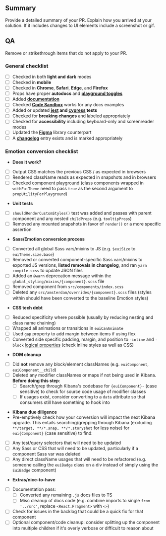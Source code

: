 ## Summary

Provide a detailed summary of your PR. Explain how you arrived at your solution. If it includes changes to UI elements include a screenshot or gif.

## QA

Remove or strikethrough items that do not apply to your PR.

### General checklist

- [ ] Checked in both **light and dark** modes
- [ ] Checked in **mobile**
- [ ] Checked in **Chrome**, **Safari**, **Edge**, and **Firefox**
- [ ] Props have proper **autodocs** and **[playground toggles](https://github.com/elastic/eui/blob/main/wiki/documentation-guidelines.md#adding-playground-toggles)**
- [ ] Added **[documentation](https://github.com/elastic/eui/blob/main/wiki/documentation-guidelines.md)**
- [ ] Checked **[Code Sandbox](https://codesandbox.io/)** works for any docs examples
- [ ] Added or updated **[jest](https://github.com/elastic/eui/blob/main/wiki/testing.md) and [cypress](https://github.com/elastic/eui/blob/main/wiki/cypress-testing.md) tests**
- [ ] Checked for **breaking changes** and labeled appropriately
- [ ] Checked for **accessibility** including keyboard-only and screenreader modes
- [ ] Updated the **[Figma](https://www.figma.com/community/file/964536385682658129)** library counterpart
- [ ] A **[changelog](https://github.com/elastic/eui/blob/main/wiki/documentation-guidelines.md#changelog)** entry exists and is marked appropriately

### Emotion conversion checklist

- **Does it work?**
- [ ] Output CSS matches the previous CSS / as expected in browsers
- [ ] Rendered className reads as expected in snapshots and in browsers
- [ ] Checked component playground (class components wrapped in `withEuiTheme` need to pass `true` as the second argument to `propUtilityForPlayground`)
&nbsp;
- **Unit tests**
- [ ] `shouldRenderCustomStyles()` test was added and passes with parent component and any nested `childProps` (e.g. `tooltipProps`)
- [ ] Removed any mounted snapshots in favor of `render()` or a more specific assertion
&nbsp;
- **Sass/Emotion conversion process**
- [ ] Converted all global Sass vars/mixins to JS (e.g. `$euiSize` to `euiTheme.size.base`)
- [ ] Removed or converted component-specific Sass vars/mixins to exported JS versions, **listed removals in changelog**, and ran `yarn compile-scss` to update JSON files
- [ ] Added an `@warn` deprecation message within the `global_styling/mixins/{component}.scss` file
- [ ] Removed component from `src/components/index.scss`
- [ ] Deleted any `src/amsterdam/overrides/{component}.scss` files (styles within should have been converted to the baseline Emotion styles)
&nbsp;
- **CSS tech debt**
- [ ] Reduced specificity where possible (usually by reducing nesting and class name chaining)
- [ ] Wrapped all animations or transitions in `euiCanAnimate`
- [ ] Used `gap` property to add margin between items if using flex
- [ ] Converted side specific padding, margin, and position to `-inline` and `-block` [logical properties](https://developer.mozilla.org/en-US/docs/Web/CSS/CSS_Logical_Properties) (check inline styles as well as CSS)
&nbsp;
- **DOM cleanup**
- [ ] Did **not** remove any block/element classNames (e.g. `euiComponent`, `euiComponent__child`)
- [ ] Deleted any modifier classNames or maps if not being used in Kibana. **Before doing this step**:
    - [ ] Search/grep through Kibana's codebase for `{euiComponent}-` (case sensitive) to check for source code usage of modifier classes
    - [ ] If usages exist, consider converting to a `data` attribute so that consumers still have something to hook into
&nbsp;
- **Kibana due diligence**
- Pre-emptively check how your conversion will impact the next Kibana upgrade. This entails searching/grepping through Kibana (excluding `**/target, **/*.snap, **/*.storyshot` for less noise) for `eui{Component}` (case sensitive) to find:
- [ ] Any test/query selectors that will need to be updated
- [ ] Any Sass or CSS that will need to be updated, particularly if a component Sass var was deleted
- [ ] Any direct className usages that will need to be refactored (e.g. someone calling the `euiBadge` class on a div instead of simply using the `EuiBadge` component)
&nbsp;
- **Extras/nice-to-have**
- [ ] Documentation pass:
    - [ ] Converted any remaining `.js` docs files to TS
    - [ ] Misc cleanup of docs code (e.g. combine imports to single `from '../src'`, replace `<React.Fragment>` with `<>`)
- [ ] Check for issues in the backlog that could be a quick fix for that component
- [ ] Optional component/code cleanup: consider splitting up the component into multiple children if it's overly verbose or difficult to reason about
